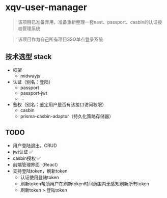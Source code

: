 # xqv-user-manager

> 该项目已准备弃用，准备重新整理一套nest、passport、casbin的认证授权管理系统

> 该项目作为自己所有项目SSO单点登录系统

## 技术选型 stack

- 框架
  - midwayjs
- 认证（别名：登陆）
  - passport
  - passport-jwt
  - ...
- 鉴权（别名：鉴定用户是否有该接口访问权限）
  - casbin
  - prisma-casbin-adaptor（持久化策略存储器）

## TODO

- 用户登陆退出，CRUD
- jwt认证 ✅
- casbin授权 ✅
- 前端管理界面（React）
- 支持登陆token，刷新token
  - 认证使用登陆token
  - 刷新token帮助用户在刷新token时间范围内无感知刷新所有token
  - 刷新token > 登陆token
